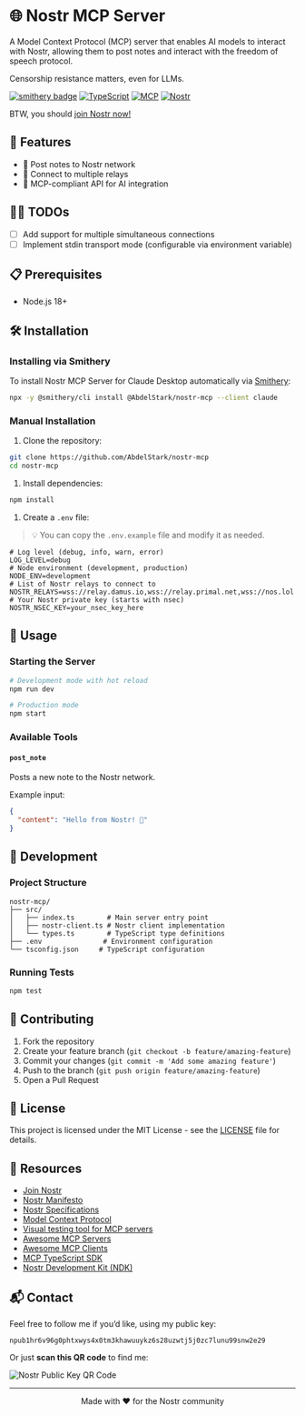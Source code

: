 # 🌐 Nostr MCP Server

A Model Context Protocol (MCP) server that enables AI models to interact with Nostr, allowing them to post notes and interact with the freedom of speech protocol.

Censorship resistance matters, even for LLMs.

[![smithery badge](https://smithery.ai/badge/@AbdelStark/nostr-mcp)](https://smithery.ai/server/@AbdelStark/nostr-mcp)
[![TypeScript](https://img.shields.io/badge/TypeScript-007ACC?style=flat-square&logo=typescript&logoColor=white)](https://www.typescriptlang.org/)
[![MCP](https://img.shields.io/badge/MCP-Protocol-blue?style=flat-square)](https://github.com/modelcontextprotocol/typescript-sdk)
[![Nostr](https://img.shields.io/badge/Nostr-Protocol-purple?style=flat-square)](https://nostr.com/)

BTW, you should [join Nostr now!](https://start.njump.me/?s=npub1hr6v96g0phtxwys4x0tm3khawuuykz6s28uzwtj5j0zc7lunu99snw2e29)

## 🚀 Features

- 📝 Post notes to Nostr network
- 🔌 Connect to multiple relays
- 🤖 MCP-compliant API for AI integration

## 👷‍♂️ TODOs

- [ ] Add support for multiple simultaneous connections
- [ ] Implement stdin transport mode (configurable via environment variable)

## 📋 Prerequisites

- Node.js 18+

## 🛠️ Installation

### Installing via Smithery

To install Nostr MCP Server for Claude Desktop automatically via [Smithery](https://smithery.ai/server/@AbdelStark/nostr-mcp):

```bash
npx -y @smithery/cli install @AbdelStark/nostr-mcp --client claude
```

### Manual Installation
1. Clone the repository:

```bash
git clone https://github.com/AbdelStark/nostr-mcp
cd nostr-mcp
```

1. Install dependencies:

```bash
npm install
```

1. Create a `.env` file:

> 💡 You can copy the `.env.example` file and modify it as needed.

```env
# Log level (debug, info, warn, error)
LOG_LEVEL=debug
# Node environment (development, production)
NODE_ENV=development
# List of Nostr relays to connect to
NOSTR_RELAYS=wss://relay.damus.io,wss://relay.primal.net,wss://nos.lol
# Your Nostr private key (starts with nsec)
NOSTR_NSEC_KEY=your_nsec_key_here
```

## 🚦 Usage

### Starting the Server

```bash
# Development mode with hot reload
npm run dev

# Production mode
npm start
```

### Available Tools

#### `post_note`

Posts a new note to the Nostr network.

Example input:

```json
{
  "content": "Hello from Nostr! 👋"
}
```

## 🔧 Development

### Project Structure

```text
nostr-mcp/
├── src/
│   ├── index.ts        # Main server entry point
│   ├── nostr-client.ts # Nostr client implementation
│   └── types.ts        # TypeScript type definitions
├── .env               # Environment configuration
└── tsconfig.json     # TypeScript configuration
```

### Running Tests

```bash
npm test
```

## 🤝 Contributing

1. Fork the repository
2. Create your feature branch (`git checkout -b feature/amazing-feature`)
3. Commit your changes (`git commit -m 'Add some amazing feature'`)
4. Push to the branch (`git push origin feature/amazing-feature`)
5. Open a Pull Request

## 📜 License

This project is licensed under the MIT License - see the [LICENSE](LICENSE) file for details.

## 🔗 Resources

- [Join Nostr](https://start.njump.me/?s=npub1hr6v96g0phtxwys4x0tm3khawuuykz6s28uzwtj5j0zc7lunu99snw2e29)
- [Nostr Manifesto](https://fiatjaf.com/nostr.html)
- [Nostr Specifications](https://github.com/nostr-protocol/nips)
- [Model Context Protocol](https://modelcontextprotocol.io/introduction)
- [Visual testing tool for MCP servers](https://github.com/modelcontextprotocol/inspector)
- [Awesome MCP Servers](https://github.com/punkpeye/awesome-mcp-servers)
- [Awesome MCP Clients](https://github.com/punkpeye/awesome-mcp-clients)
- [MCP TypeScript SDK](https://github.com/modelcontextprotocol/typescript-sdk)
- [Nostr Development Kit (NDK)](https://github.com/nostr-dev-kit/ndk)

## 📬 Contact

Feel free to follow me if you’d like, using my public key:

```text
npub1hr6v96g0phtxwys4x0tm3khawuuykz6s28uzwtj5j0zc7lunu99snw2e29
```

Or just **scan this QR code** to find me:

![Nostr Public Key QR Code](https://hackmd.io/_uploads/SkAvwlYYC.png)

---

<p align="center">
  Made with ❤️ for the Nostr community
</p>

